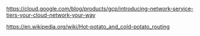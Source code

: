https://cloud.google.com/blog/products/gcp/introducing-network-service-tiers-your-cloud-network-your-way


https://en.wikipedia.org/wiki/Hot-potato_and_cold-potato_routing

